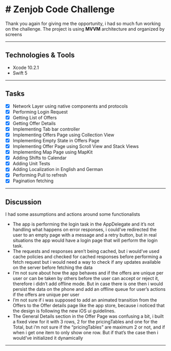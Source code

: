 # # Zenjob Code Challenge

Thank you again for giving me the opportunity, i had so much fun working on the challenge. The project is using **MVVM** architecture and organized by screens

- - - -
## Technologies & Tools
* Xcode 10.2.1 
* Swift 5

- - - -
## Tasks
- [x] Network Layer using native components and protocols
- [x] Performing Login Request
- [x] Getting List of Offers
- [x] Getting Offer Details
- [x] Implementing Tab bar controller
- [x] Implementing  Offers Page using Collection View
- [x] Implementing Empty State in Offers Page
- [x] Implementing  Offer Page using Scroll View and Stack Views
- [x] Implementing  Map Page using MapKit
- [x] Adding Shifts to Calendar
- [x] Adding Unit Tests
- [x] Adding Localization in English and German
- [x] Performing Pull to refresh
- [x] Pagination fetching

- - - -
## Discussion
I had some assumptions and actions around some functionalists 

* The app is performing the login task in the AppDelegate and it’s not handling what happens on error responses, i could’ve redirected the user to an empty page with a message and a retry button, but in real situations the app would have a login page that will perform the login task.
* The requests and responses aren’t being cached, but i would’ve used  cache policies and checked for cached responses before performing a fetch request but i would need a way to check if any updates available on the server before fetching the data
* I’m not sure about how the app behaves and if the offers are unique per user or can be taken by others before the user can accept or reject it, therefore i didn’t add offline mode. But in case there is one then i would persist the data on the phone and add an offline queue for user’s actions if the offers are unique per user
* I’m not sure if i was supposed to add an animated transition from the Offers to the Offer details page like the app store, because i noticed that the design is following the new iOS ui guidelines. 
* The General Details section in the Offer Page was confusing a bit, i built a fixed view for it with 3 rows, 2 for the pricingTables and one for the Total, but i’m not sure if the “pricingTables” are maximum 2 or not, and if when i get one item to only show one row. But if that’s the case then i would’ve initialized it dynamically

- - - -
